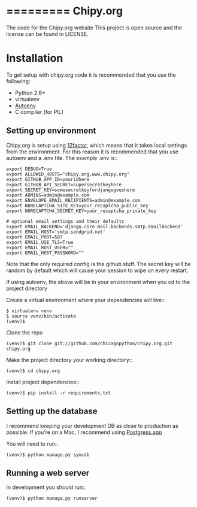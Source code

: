 =========
Chipy.org
=========

The code for the Chipy.org website
This project is open source and the license can be found in LICENSE.


Installation
============

To get setup with chipy.org code it is recommended that you use the following:

 * Python 2.6+
 * virtualenv
 * [Autoenv](https://github.com/kennethreitz/autoenv)
 * C compiler (for PIL)

Setting up environment
----------------------

Chipy.org is setup using [12factor](http://12factor.net), which means that it takes local settings from the environment. For this reason it is recommended that you use autoenv and a .env file. The example .env is::

    export DEBUG=True
    export ALLOWED_HOSTS="chipy.org,www.chipy.org"
    export GITHUB_APP_ID=youridhere
    export GITHUB_API_SECRET=supersecretkeyhere
    export SECRET_KEY=somesecretkeyfordjangogoeshere
    export ADMINS=admin@example.com
    export ENVELOPE_EMAIL_RECIPIENTS=admin@example.com
    export NORECAPTCHA_SITE_KEY=your_recaptcha_public_key
    export NORECAPTCHA_SECRET_KEY=your_recaptcha_private_key

	# optional email settings and their defaults
	export EMAIL_BACKEND='django.core.mail.backends.smtp.EmailBackend'
	export EMAIL_HOST='smtp.sendgrid.net'
	export EMAIL_PORT=587
	export EMAIL_USE_TLS=True
	export EMAIL_HOST_USER=""
	export EMAIL_HOST_PASSWORD=""


Note that the only required config is the github stuff. The secret key will be random by default which will cause your session to wipe on every restart.

If using autoenv, the above will be in your environment when you cd to the project directory

Create a virtual environment where your dependencies will live::

    $ virtualenv venv
    $ source venv/bin/activate
    (venv)$

Clone the repo

    (venv)$ git clone git://github.com/chicagopython/chipy.org.git chipy.org

Make the project directory your working directory::

    (venv)$ cd chipy.org

Install project dependencies::

    (venv)$ pip install -r requirements.txt

Setting up the database
-----------------------

I recommend keeping your development DB as close to production as possible. If you're on a Mac, I recommend using [Postgress.app](http://postgresapp.com)

You will need to run::

    (venv)$ python manage.py syncdb

Running a web server
--------------------

In development you should run::

    (venv)$ python manage.py runserver
